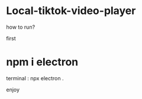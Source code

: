 # Local-tiktok-video-player

how to run? 

first

# npm i electron

terminal : npx electron .

enjoy
